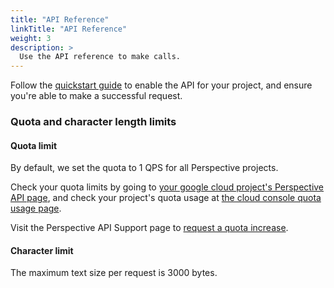 ```yaml
---
title: "API Reference"
linkTitle: "API Reference"
weight: 3
description: >
  Use the API reference to make calls.
---
```


Follow the [quickstart guide](quickstart.md) to enable the API for your project, and ensure you're able to make a successful request.

### Quota and character length limits

#### Quota limit

By default, we set the quota to 1 QPS for all Perspective projects.

Check your quota limits by going to [your google cloud project's Perspective API page](https://console.cloud.google.com/apis/api/commentanalyzer.googleapis.com/quotas), and check your project's quota usage at
[the cloud console quota usage page](https://console.cloud.google.com/iam-admin/quotas).

Visit the Perspective API Support page to [request a quota increase](https://support.perspectiveapi.com/s/request-quota-increase).

#### Character limit

The maximum text size per request is 3000 bytes.

